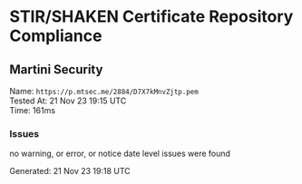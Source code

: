 # STIR/SHAKEN Certificate Repository Compliance

## Martini Security

Name: `https://p.mtsec.me/2884/D7X7kMnvZjtp.pem`\
Tested At: 21 Nov 23 19:15 UTC\
Time: 161ms

### Issues

no warning, or error, or notice date level issues were found

Generated: 21 Nov 23 19:18 UTC